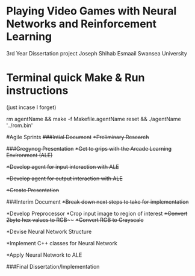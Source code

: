 # Playing Video Games with Neural Networks and Reinforcement Learning
3rd Year Dissertation project
Joseph Shihab Esmaail
Swansea University


# Terminal quick Make & Run instructions
(just incase I forget)

rm agentName && make -f Makefile.agentName
reset && ./agentName '../rom.bin' 


#Agile Sprints
~~###Intial Document~~
~~*Preliminary Research~~

~~###Gregynog Presentation~~
~~*Get to grips with the Arcade Learning Environment (ALE)~~

~~*Develop agent for input interaction with ALE~~

~~*Develop agent for output interaction with ALE~~

~~*Create Presentation~~


###Interim Document
~~*Break down next steps to take for implementation~~

*Develop Preprocessor
	*Crop input image to region of interest
	~~*Convert 2byte hex values to RGB~~~~
	~~*Convert RGB to Grayscale~~

*Devise Neural Network Structure

*Implement C++ classes for Neural Network

*Apply Neural Network to ALE


###Final Dissertation/Implementation



